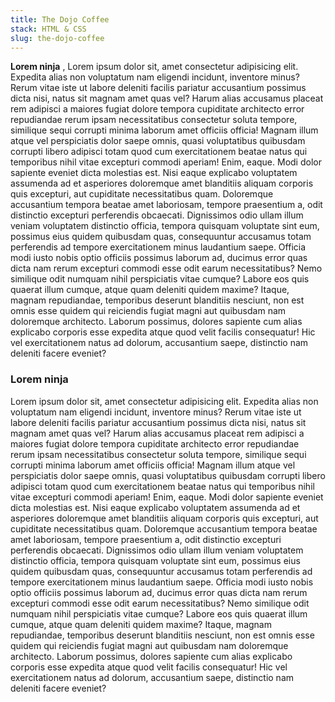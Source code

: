 ```yaml
---
title: The Dojo Coffee
stack: HTML & CSS
slug: the-dojo-coffee
---
```


**Lorem ninja** , Lorem ipsum dolor sit, amet consectetur adipisicing elit. Expedita alias non voluptatum nam eligendi incidunt, inventore minus? Rerum vitae iste ut labore deleniti facilis pariatur accusantium possimus dicta nisi, natus sit magnam amet quas vel? Harum alias accusamus placeat rem adipisci a maiores fugiat dolore tempora cupiditate architecto error repudiandae rerum ipsam necessitatibus consectetur soluta tempore, similique sequi corrupti minima laborum amet officiis officia! Magnam illum atque vel perspiciatis dolor saepe omnis, quasi voluptatibus quibusdam corrupti libero adipisci totam quod cum exercitationem beatae natus qui temporibus nihil vitae excepturi commodi aperiam! Enim, eaque. Modi dolor sapiente eveniet dicta molestias est. Nisi eaque explicabo voluptatem assumenda ad et asperiores doloremque amet blanditiis aliquam corporis quis excepturi, aut cupiditate necessitatibus quam. Doloremque accusantium tempora beatae amet laboriosam, tempore praesentium a, odit distinctio excepturi perferendis obcaecati. Dignissimos odio ullam illum veniam voluptatem distinctio officia, tempora quisquam voluptate sint eum, possimus eius quidem quibusdam quas, consequuntur accusamus totam perferendis ad tempore exercitationem minus laudantium saepe. Officia modi iusto nobis optio officiis possimus laborum ad, ducimus error quas dicta nam rerum excepturi commodi esse odit earum necessitatibus? Nemo similique odit numquam nihil perspiciatis vitae cumque? Labore eos quis quaerat illum cumque, atque quam deleniti quidem maxime? Itaque, magnam repudiandae, temporibus deserunt blanditiis nesciunt, non est omnis esse quidem qui reiciendis fugiat magni aut quibusdam nam doloremque architecto. Laborum possimus, dolores sapiente cum alias explicabo corporis esse expedita atque quod velit facilis consequatur! Hic vel exercitationem natus ad dolorum, accusantium saepe, distinctio nam deleniti facere eveniet?


### Lorem ninja
 Lorem ipsum dolor sit, amet consectetur adipisicing elit. Expedita alias non voluptatum nam eligendi incidunt, inventore minus? Rerum vitae iste ut labore deleniti facilis pariatur accusantium possimus dicta nisi, natus sit magnam amet quas vel? Harum alias accusamus placeat rem adipisci a maiores fugiat dolore tempora cupiditate architecto error repudiandae rerum ipsam necessitatibus consectetur soluta tempore, similique sequi corrupti minima laborum amet officiis officia! Magnam illum atque vel perspiciatis dolor saepe omnis, quasi voluptatibus quibusdam corrupti libero adipisci totam quod cum exercitationem beatae natus qui temporibus nihil vitae excepturi commodi aperiam! Enim, eaque. Modi dolor sapiente eveniet dicta molestias est. Nisi eaque explicabo voluptatem assumenda ad et asperiores doloremque amet blanditiis aliquam corporis quis excepturi, aut cupiditate necessitatibus quam. Doloremque accusantium tempora beatae amet laboriosam, tempore praesentium a, odit distinctio excepturi perferendis obcaecati. Dignissimos odio ullam illum veniam voluptatem distinctio officia, tempora quisquam voluptate sint eum, possimus eius quidem quibusdam quas, consequuntur accusamus totam perferendis ad tempore exercitationem minus laudantium saepe. Officia modi iusto nobis optio officiis possimus laborum ad, ducimus error quas dicta nam rerum excepturi commodi esse odit earum necessitatibus? Nemo similique odit numquam nihil perspiciatis vitae cumque? Labore eos quis quaerat illum cumque, atque quam deleniti quidem maxime? Itaque, magnam repudiandae, temporibus deserunt blanditiis nesciunt, non est omnis esse quidem qui reiciendis fugiat magni aut quibusdam nam doloremque architecto. Laborum possimus, dolores sapiente cum alias explicabo corporis esse expedita atque quod velit facilis consequatur! Hic vel exercitationem natus ad dolorum, accusantium saepe, distinctio nam deleniti facere eveniet?